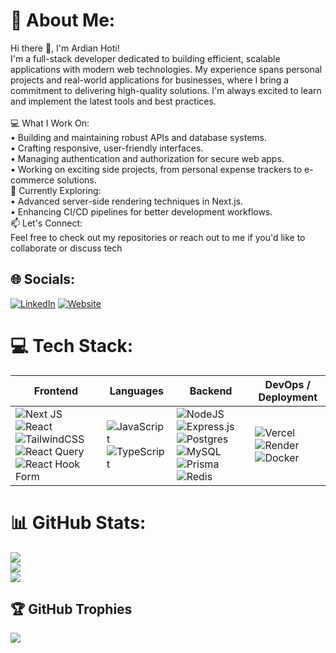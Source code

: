 # 💫 About Me:

Hi there 👋, I'm Ardian Hoti!<br>I'm a full-stack developer dedicated to building efficient, scalable applications with modern web technologies. My experience spans personal projects and real-world applications for businesses, where I bring a commitment to delivering high-quality solutions. I'm always excited to learn and implement the latest tools and best practices.<br><br>💻 What I Work On:<br>• Building and maintaining robust APIs and database systems.<br>• Crafting responsive, user-friendly interfaces.<br>• Managing authentication and authorization for secure web apps.<br>• Working on exciting side projects, from personal expense trackers to e-commerce solutions.<br>🌱 Currently Exploring:<br>• Advanced server-side rendering techniques in Next.js.<br>• Enhancing CI/CD pipelines for better development workflows.<br>📫 Let's Connect:<br>Feel free to check out my repositories or reach out to me if you'd like to collaborate or discuss tech

## 🌐 Socials:

[![LinkedIn](https://img.shields.io/badge/LinkedIn-%230077B5.svg?logo=linkedin&logoColor=white)](https://linkedin.com/in/ardian-hoti) [![Website](https://img.shields.io/badge/Website-000000?style=for-the-badge&logoColor=white)](https://www.ardianhoti.website?ref=github)

# 💻 Tech Stack:

| Frontend                                                                                                                                                                                                                                                                                                                                                                                                                                                                                                                                                                                                            | Languages                                                                                                                                                                                                                                             | Backend                                                                                                                                                                                                                                                                                                                                                                                                                                                                                                                                                                                                                                                                       | DevOps / Deployment                                                                                                                                                                                                                                                                                                                  |
| ------------------------------------------------------------------------------------------------------------------------------------------------------------------------------------------------------------------------------------------------------------------------------------------------------------------------------------------------------------------------------------------------------------------------------------------------------------------------------------------------------------------------------------------------------------------------------------------------------------------- | ----------------------------------------------------------------------------------------------------------------------------------------------------------------------------------------------------------------------------------------------------- | ----------------------------------------------------------------------------------------------------------------------------------------------------------------------------------------------------------------------------------------------------------------------------------------------------------------------------------------------------------------------------------------------------------------------------------------------------------------------------------------------------------------------------------------------------------------------------------------------------------------------------------------------------------------------------- | ------------------------------------------------------------------------------------------------------------------------------------------------------------------------------------------------------------------------------------------------------------------------------------------------------------------------------------ |
| ![Next JS](https://img.shields.io/badge/Next-black?style=for-the-badge&logo=next.js&logoColor=white) ![React](https://img.shields.io/badge/react-%2320232a.svg?style=for-the-badge&logo=react&logoColor=%2361DAFB) ![TailwindCSS](https://img.shields.io/badge/tailwindcss-%2338B2AC.svg?style=for-the-badge&logo=tailwind-css&logoColor=white) ![React Query](https://img.shields.io/badge/-React%20Query-FF4154?style=for-the-badge&logo=react%20query&logoColor=white) ![React Hook Form](https://img.shields.io/badge/React%20Hook%20Form-%23EC5990.svg?style=for-the-badge&logo=reacthookform&logoColor=white) | ![JavaScript](https://img.shields.io/badge/javascript-%23323330.svg?style=for-the-badge&logo=javascript&logoColor=%23F7DF1E) ![TypeScript](https://img.shields.io/badge/typescript-%23007ACC.svg?style=for-the-badge&logo=typescript&logoColor=white) | ![NodeJS](https://img.shields.io/badge/node.js-6DA55F?style=for-the-badge&logo=node.js&logoColor=white) ![Express.js](https://img.shields.io/badge/express.js-%23404d59.svg?style=for-the-badge&logo=express&logoColor=%2361DAFB) ![Postgres](https://img.shields.io/badge/postgres-%23316192.svg?style=for-the-badge&logo=postgresql&logoColor=white) ![MySQL](https://img.shields.io/badge/mysql-4479A1.svg?style=for-the-badge&logo=mysql&logoColor=white) ![Prisma](https://img.shields.io/badge/Prisma-3982CE?style=for-the-badge&logo=Prisma&logoColor=white) ![Redis](https://img.shields.io/badge/redis-%23DD0031.svg?style=for-the-badge&logo=redis&logoColor=white) | ![Vercel](https://img.shields.io/badge/vercel-%23000000.svg?style=for-the-badge&logo=vercel&logoColor=white) ![Render](https://img.shields.io/badge/Render-%46E3B7.svg?style=for-the-badge&logo=render&logoColor=white) ![Docker](https://img.shields.io/badge/docker-%230db7ed.svg?style=for-the-badge&logo=docker&logoColor=white) | 

# 📊 GitHub Stats:

![](https://github-readme-stats.vercel.app/api?username=Ardian-Hoti&theme=dark&hide_border=true&include_all_commits=false&count_private=false)<br/>
![](https://github-readme-streak-stats.herokuapp.com/?user=Ardian-Hoti&theme=dark&hide_border=true)<br/>
![](https://github-readme-stats.vercel.app/api/top-langs/?username=Ardian-Hoti&theme=dark&hide_border=true&include_all_commits=false&count_private=false&layout=compact)

## 🏆 GitHub Trophies

![](https://github-profile-trophy.vercel.app/?username=Ardian-Hoti&theme=radical&no-frame=false&no-bg=true&margin-w=4)

